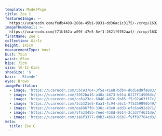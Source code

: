 ```yaml
---
template: ModelPage
title: Zoe C
featuredImage: >-
  https://ucarecdn.com/fedb4409-208e-45b1-9931-dd36ac1c3175/-/crop/1632x1045/0,116/-/preview/
imageThumbnail: >-
  https://ucarecdn.com/f71b162a-a09f-47e5-8ef1-2621f9762aaf/-/crop/1632x2102/0,0/-/preview/
firstName: Zoe C
collection: Girls
height: 145cm
measurementType: bust
bust: 75cm
waist: 65cm
hips: 75cm
size: 10-12 Kids
shoeSize: '6'
hair: ' Blonde'
eyes: Brown
imagePortfolio:
  - image: 'https://ucarecdn.com/5bc93764-3f5e-41e8-bdb4-d0d5ed9fe003/'
  - image: 'https://ucarecdn.com/3952ba18-a48a-4873-b91a-8227f14908dc/'
  - image: 'https://ucarecdn.com/cc0a23ec-6040-4d7e-9b65-f5c92a63ff7c/'
  - image: 'https://ucarecdn.com/3cb321e5-8aa1-4c94-a6c1-7f5359090b49/'
  - image: 'https://ucarecdn.com/ea8067f0-336c-43e0-add3-efc6a492e971/'
  - image: 'https://ucarecdn.com/5fa3345b-7eed-438d-8614-3c3d7f4621de/'
  - image: 'https://ucarecdn.com/1a6f3377-d0b3-4b63-95b7-f9ff97764cd3/'
meta:
  title: Zoe C
---
```


